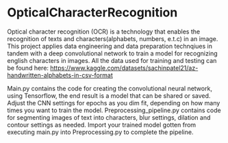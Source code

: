 # OpticalCharacterRecognition
Optical character recognition (OCR) is a technology that enables the recognition of texts and characters(alphabets, numbers, e.t.c) in an image. This project applies data engineering and data preparation technqiues in tandem with a deep convolutional network to train a model for recognizing english characters in images.
All the data used for training and testing can be found here: https://www.kaggle.com/datasets/sachinpatel21/az-handwritten-alphabets-in-csv-format 

Main.py contains the code for creating the convolutional neural network, using Tensorflow, the end result is a model that can be shared or saved. Adjust the CNN settings for epochs as you dim fit, depending on how many times you want to train the model.
Preprocessing_pipeline.py contains code for segmenting images of text into characters, blur settings, dilation and contour settings as needed. Import your trained model gotten from executing main.py into Preprocessing.py to complete the pipeline.
